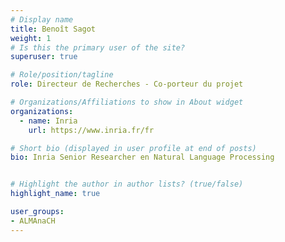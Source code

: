 ```yaml
---
# Display name
title: Benoît Sagot
weight: 1
# Is this the primary user of the site?
superuser: true

# Role/position/tagline
role: Directeur de Recherches - Co-porteur du projet

# Organizations/Affiliations to show in About widget
organizations:
  - name: Inria
    url: https://www.inria.fr/fr

# Short bio (displayed in user profile at end of posts)
bio: Inria Senior Researcher en Natural Language Processing


# Highlight the author in author lists? (true/false)
highlight_name: true

user_groups:
- ALMAnaCH
---
```

